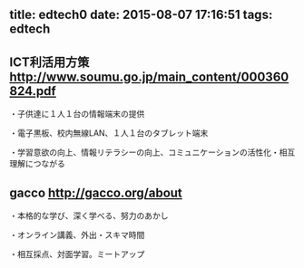 title: edtech0
date: 2015-08-07 17:16:51
tags: edtech
---

## ICT利活用方策　http://www.soumu.go.jp/main_content/000360824.pdf

・子供達に１人１台の情報端末の提供

・電子黒板、校内無線LAN、１人１台のタブレット端末

・学習意欲の向上、情報リテラシーの向上、コミュニケーションの活性化・相互理解につながる

## gacco http://gacco.org/about

・本格的な学び、深く学べる、努力のあかし

・オンライン講義、外出・スキマ時間

・相互採点、対面学習。ミートアップ